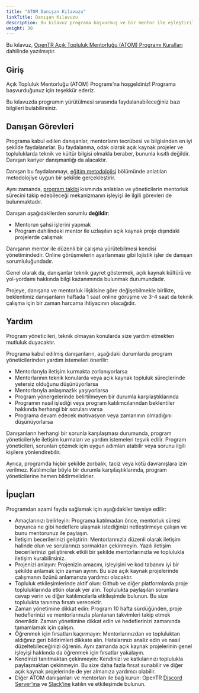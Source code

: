 ```yaml
---
title: "ATOM Danışan Kılavuzu"
linkTitle: Danışan Kılavuzu
description: Bu kılavuz programa başvurmuş ve bir mentor ile eşleştirilerek kabul almış danışanların programı daha iyi anlaması için oluşturulmuştur.
weight: 30
---
```


Bu kılavuz, [OpenTR Açık Topluluk Mentorluğu (ATOM) Programı Kuralları](../program-rules/) dahilinde yazılmıştır.

## Giriş

Açık Topluluk Mentorluğu (ATOM) Programı’na hoşgeldiniz! Programa başvurduğunuz için teşekkür ederiz.

Bu kılavuzda programın yürütülmesi sırasında faydalanabileceğiniz bazı bilgileri bulabilirsiniz.

## Danışan Görevleri

Programa kabul edilen danışanlar, mentorların tecrübesi ve bilgisinden en iyi şekilde faydalanırlar.
Bu faydalanma, odak olarak açık kaynak projeler ve topluluklarda teknik ve kültür bilgisi olmakla beraber, bununla kısıtlı değildir.
Danışan kariyer danışmanlığı da alacaktır.

Danışan bu faydalanmayı, [eğitim metodolojisi](../program-rules/#metodoloji) bölümünde anlatılan metodolojiye uygun bir şekilde gerçekleştirir.

Aynı zamanda, [program takibi](../program-rules/#program-takibi) kısmında anlatılan ve yöneticilerin mentorluk sürecini takip edebileceği mekanizmanın işleyişi ile ilgili görevleri de bulunmaktadır.

Danışan aşağıdakilerden sorumlu **değildir**:
- Mentorun şahsi işlerini yapmak
- Program dahilindeki mentor ile uzlaşılan açık kaynak proje dışındaki projelerde çalışmak

Danışanın mentor ile düzenli bir çalışma yürütebilmesi kendisi yönetimindedir. Online görüşmelerin ayarlanması gibi lojistik işler de danışan sorumluluğundadır.

Genel olarak da, danışanlar teknik gayret göstermek, açık kaynak kültürü ve yol-yordamı hakkında bilgi kazanımında bulunmak durumundadır.

Projeye, danışana ve mentorluk ilişkisine göre değişebilmekle birlikte, beklentimiz danışanların haftada 1 saat online görüşme ve 3-4 saat da teknik çalışma için bir zaman harcama ihtiyacının olacağıdır.

## Yardım

Program yöneticileri, teknik olmayan konularda size yardım etmekten mutluluk duyacaktır.

Programa kabul edilmiş danışanların, aşağıdaki durumlarda program yöneticilerinden yardım istemeleri önerilir:
- Mentorlarıyla iletişim kurmakta zorlanıyorlarsa
- Mentorlarının teknik konularda veya açık kaynak topluluk süreçlerinde yetersiz olduğunu düşünüyorlarsa
- Mentorlarıyla anlaşmazlık yaşıyorlarsa
- Program yönergelerinde belirtilmeyen bir durumla karşılaştıklarında
- Programın nasıl işlediği veya program katılımcılarından beklentiler hakkında herhangi bir soruları varsa
- Programa devam edecek motivasyon veya zamanının olmadığını düşünüyorlarsa

Danışanların herhangi bir sorunla karşılaşması durumunda, program yöneticileriyle iletişim kurmaları ve yardım istemeleri teşvik edilir.
Program yöneticileri, sorunları çözmek için uygun adımları atabilir veya sorunu ilgili kişilere yönlendirebilir.

Ayrıca, programda hiçbir şekilde zorbalık, taciz veya kötü davranışlara izin verilmez. Katılımcılar böyle bir durumla karşılaştıklarında, program yöneticilerine hemen bildirmelidirler.

## İpuçları

Programdan azami fayda sağlamak için aşağıdakiler tavsiye edilir:
- Amaçlarınızı belirleyin: Programa katılmadan önce, mentorluk süresi boyunca ne gibi hedeflere ulaşmak istediğinizi netleştirmeye çalışın ve bunu mentorunuz ile paylaşın.
- İletişim becerilerinizi geliştirin: Mentorlarınızla düzenli olarak iletişim halinde olun ve sorularınızı sormaktan çekinmeyin. Yazılı iletişim becerilerinizi geliştirerek etkili bir şekilde mentorlarınızla ve toplulukla iletişim kurabilirsiniz.
- Projenizi anlayın: Projenizin amacını, işleyişini ve kod tabanını iyi bir şekilde anlamak için zaman ayırın. Bu size açık kaynak projelerinde çalışmanın özünü anlamanıza yardımcı olacaktır.
- Topluluk etkileşimlerinde aktif olun: Github ve diğer platformlarda proje topluluklarında etkin olarak yer alın. Toplulukta paylaşılan sorunlara cevap verin ve diğer katılımcılarla etkileşimde bulunun. Bu size toplulukta tanınma fırsatı verecektir.
- Zaman yönetimine dikkat edin: Program 10 hafta sürdüğünden, proje hedeflerinizi ve mentorlarınızla planlanan takvimleri takip etmek önemlidir. Zaman yönetimine dikkat edin ve hedeflerinizi zamanında tamamlamak için çalışın.
- Öğrenmek için fırsatları kaçırmayın: Mentorlarınızdan ve topluluktan aldığınız geri bildirimleri dikkate alın. Hatalarınızı analiz edin ve nasıl düzeltebileceğinizi öğrenin. Aynı zamanda açık kaynak projelerinin genel işleyişi hakkında da öğrenmek için fırsatlar yakalayın.
- Kendinizi tanıtmaktan çekinmeyin: Kendinizi ve katkılarınızı toplulukla paylaşmaktan çekinmeyin. Bu size daha fazla fırsat sunabilir ve diğer açık kaynak projelerinde de yer almanıza yardımcı olabilir.
- Diğer ATOM danışanları ve mentorları ile bağ kurun: OpenTR [Discord Server’ına](https://discord.gg/z3ch7udV3Q) ve [Slack’ine](https://join.slack.com/t/open-tr/shared_invite/zt-2045iugc5-VgCozOqAqs297Cws7m~vgw) katılın ve etkileşimde bulunun.

